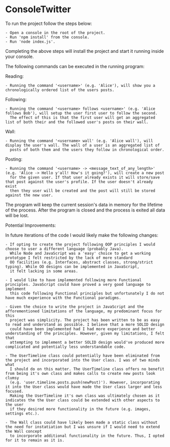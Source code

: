 # ConsoleTwitter
To run the project follow the steps below:

    - Open a console in the root of the project.
    - Run 'npm install' from the console.
    - Run 'node index.js'.

Completing the above steps will install the project and start it running inside your console.

The following commands can be executed in the running program:

Reading:

    - Running the command '<username>' (e.g. 'Alice'), will show you a chronologically ordered list of the users posts.

Following:

    - Running the command '<username> follows <username>' (e.g. 'Alice follows Bob'), will setup the user first user to follow the second.
      The effect of this is that the first user will get an aggregated list of both their and the followed user's posts on their wall.

Wall:

    - Running the command '<username> wall' (e.g. 'Alice wall'), will display the user's wall. The wall of a user is an aggregated list of 
      posts of both them and the users they follow in chronological order. 

Posting:

    - Running the command '<username> -> <message_text_of_any_length>' (e.g. 'Alice -> Hello y'all! How's it going?'), will create a new post
      for the given user. If that user already exists it will store/save that post against the user's profile. If the user doesn't already exist
      then they user will be created and the post will still be stored against the new user.

The program will keep the current session's data in memory for the lifetime of the process. After the program is closed and the process is 
exited all data will be lost.

Potential Improvements:

In future iterations of the code I would likely make the following changes:

    - If opting to create the project following OOP principles I would choose to user a different language (probably Java).
      While Node and JavaScript was a 'easy' choice to get a working prototype I felt restricted by the lack of more standard
      OO facilities (e.g. Interfaces, abstract classes, strong/strict typing). While OO designs can be implemented in JavaScript,
      it felt lacking in some areas.
    
    - I would like to have implemented following more Functional principles. JavaScript could have proved a very good language to implement
      this code following Functional principles but unfortunately I do not have much experience with the Functional paradigms.

    - Given the choice to write the project in JavaScript and the afforementioned limitations of the language, my predominant focus for this
      project was simplicity. The project has been written to be as easy to read and understand as possible. I believe that a more SOLID design
      could have been implemented had I had more experience and better understanding of the principles. However, given my limitations, I felt that
      attempting to implement a better SOLID design would've produced more complicated and potentially less understandable code.

    - The UserTimeline class could potentially have been eliminated from the project and incorporated into the User class. I was of two minds what
      I should do on this matter. The UserTimeline class offers no benefit from being it's own class and makes calls to create new posts look clumsy
      (e.g. 'user.timeline.posts.push(newPost)'). However, incorporating it into the User class would have made the User class larger and less focused.
      Making the UserTimeline it's own class was ultimately chosen as it indicates the the User class could be extended with other aspects to the user
      if they desired more functionality in the future (e.g. images, settings etc.).

    - The Wall class could have likely been made a static class without the need for instatiation but I was unsure if I would need to extend the Wall concept
      to incorporate additional functionality in the future. Thus, I opted for it to remain as it is.